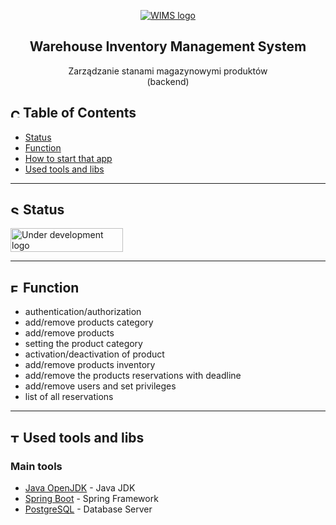 <p align="center">
  <a href="" rel="noopener">
 <img src="https://wims.surge.sh/img/wims-logo-full.0c4cc366.svg" alt="WIMS logo"></a>
</p>

<div align="center">

## **Warehouse Inventory Management System**
Zarządzanie stanami magazynowymi produktów
<br>
(backend)
</div>
<div align="left">
<div align="left">

## <img width="15px" height="15px" src="https://i.imgur.com/JSD4BhW.png" alt="Content"> Table of Contents
- [Status](#status)
- [Function](#function)
- [How to start that app](#start)
- [Used tools and libs](#tools)
---

## <img width="15px" height="15px" src="https://i.imgur.com/ZpOiTNt.png" alt="Status"> Status <a name = "status"></a>
<img width="180px" height="38px" src="https://i.imgur.com/ASft06L.png" alt="Under development logo">

---

## <img width="15px" height="15px" src="https://i.imgur.com/hx2bbEi.png" alt="Function"> Function <a name = "function"></a>
- authentication/authorization
- add/remove products category
- add/remove products
- setting the product category
- activation/deactivation of product
- add/remove products inventory
- add/remove the products reservations with deadline
- add/remove users and set privileges
- list of all reservations

---
## <img width="15px" height="15px" src="https://i.imgur.com/v3vWn54.png" alt="Tools"> Used tools and libs <a name = "tools"></a>
### Main tools
- [Java OpenJDK](https://openjdk.java.net/) - Java JDK
- [Spring Boot](https://spring.io/) - Spring Framework
- [PostgreSQL](https://www.postgresql.org/) - Database Server